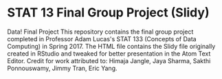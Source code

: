 # STAT 13 Final Group Project (Slidy)
Data! Final Project
This repository contains the final group project completed in Professor Adam Lucas's STAT 133 (Concepts of Data Computing) in Spring 2017.
The HTML file contains the Slidy file originally created in RStudio and tweaked for better presentation in the Atom Text Editor.
Credit for work attributed to: Himaja Jangle, Jaya Sharma, Sakthi Ponnouswamy, Jimmy Tran, Eric Yang.
